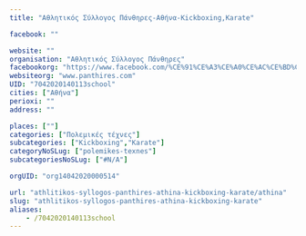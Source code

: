```yaml
---
title: "Αθλητικός Σύλλογος Πάνθηρες-Αθήνα-Kickboxing,Karate"

facebook: ""

website: ""
organisation: "Αθλητικός Σύλλογος Πάνθηρες"
facebookorg: "https://www.facebook.com/%CE%91%CE%A3%CE%A0%CE%AC%CE%BD%CE%B8%CE%B7%CF%81%CE%B5%CF%82-kick-boxing-Bilas-team-849668141821082/"
websiteorg: "www.panthires.com"
UID: "7042020140113school"
cities: ["Αθήνα"]
perioxi: ""
address: ""

places: [""]
categories: ["Πολεμικές τέχνες"]
subcategories: ["Kickboxing","Karate"]
categoryNoSLug: ["polemikes-texnes"]
subcategoriesNoSLug: ["#N/A"]

orgUID: "org14042020000514"

url: "athlitikos-syllogos-panthires-athina-kickboxing-karate/athina"
slug: "athlitikos-syllogos-panthires-athina-kickboxing-karate"
aliases:
    - /7042020140113school
---
```





